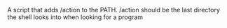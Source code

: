 A script that adds /action to the PATH. /action should be the last directory the shell looks into when looking for a program

